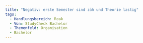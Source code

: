 ```yaml
---
title: "Negativ: erste Semester sind zäh und Theorie lastig"
tags:
  - Handlungsbereich: Reak
  - Von: StudyCheck Bachelor
  - Themenfeld: Organisation
  - Bachelor
---
```

